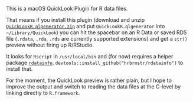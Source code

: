 This is a macOS QuickLook Plugin for R data files.

That means if you install this plugin (download and unzip [`QuickLookR.qlgenerator.zip`](https://github.com/hrbrmstr/QuickLookR/releases/tag/v0.1.0) and put `QuickLookR.qlgenerator` into `~/Library/QuickLook`) you can hit the spacebar on an R Data or saved RDS file (`.rdata`, `.rda`, `.rds` are currently supported extensions) and get a `str()` preview without firing up R/RStudio.

It looks for `Rscript` in `/usr/local/bin` and (for now) requires a helper package [`rdatainfo`](https://github.com/hrbrmstr/rdatainfo). `devtools::install_github("hrbrmstr/rdatainfo")` to install that.

For the moment, the QuickLook preview is rather plain, but I hope to improve the output and switch to reading the data files at the C-level by linking directly to `R.framework`.
